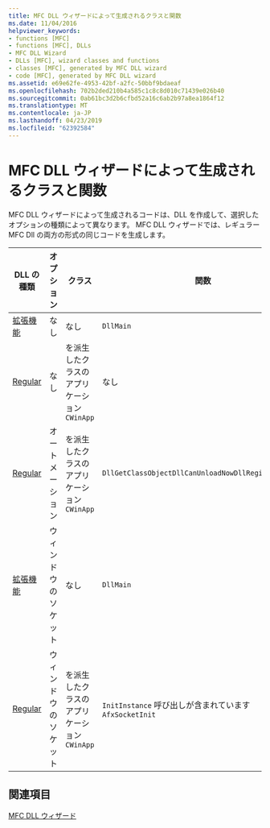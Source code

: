 ```yaml
---
title: MFC DLL ウィザードによって生成されるクラスと関数
ms.date: 11/04/2016
helpviewer_keywords:
- functions [MFC]
- functions [MFC], DLLs
- MFC DLL Wizard
- DLLs [MFC], wizard classes and functions
- classes [MFC], generated by MFC DLL wizard
- code [MFC], generated by MFC DLL wizard
ms.assetid: e69e62fe-4953-42bf-a2fc-50bbf9bdaeaf
ms.openlocfilehash: 702b2ded210b4a585c1c8c8d010c71439e026b40
ms.sourcegitcommit: 0ab61bc3d2b6cfbd52a16c6ab2b97a8ea1864f12
ms.translationtype: MT
ms.contentlocale: ja-JP
ms.lasthandoff: 04/23/2019
ms.locfileid: "62392584"
---
```

# <a name="classes-and-functions-generated-by-the-mfc-dll-wizard"></a>MFC DLL ウィザードによって生成されるクラスと関数

MFC DLL ウィザードによって生成されるコードは、DLL を作成して、選択したオプションの種類によって異なります。 MFC DLL ウィザードでは、レギュラー MFC Dll の両方の形式の同じコードを生成します。

|DLL の種類|オプション|クラス|関数|
|-----------------|------------|-------------|---------------|
|[拡張機能](../../build/extension-dlls-overview.md)|なし|なし|`DllMain`|
|[Regular](../../build/regular-dlls-dynamically-linked-to-mfc.md)|なし|を派生したクラスのアプリケーション `CWinApp`|なし|
|[Regular](../../build/regular-dlls-dynamically-linked-to-mfc.md)|オートメーション|を派生したクラスのアプリケーション `CWinApp`|`DllGetClassObjectDllCanUnloadNowDllRegisterServer`|
|[拡張機能](../../build/extension-dlls-overview.md)|ウィンドウのソケット|なし|`DllMain`|
|[Regular](../../build/regular-dlls-dynamically-linked-to-mfc.md)|ウィンドウのソケット|を派生したクラスのアプリケーション `CWinApp`|`InitInstance` 呼び出しが含まれています `AfxSocketInit`|

## <a name="see-also"></a>関連項目

[MFC DLL ウィザード](../../mfc/reference/mfc-dll-wizard.md)
